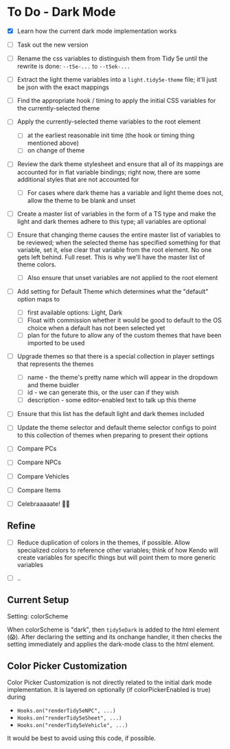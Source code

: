 # To Do - Dark Mode

- [x] Learn how the current dark mode implementation works
- [ ] Task out the new version
- [ ] Rename the css variables to distinguish them from Tidy 5e until the rewrite is done: `--t5e-...` to `--t5ek-...`
- [ ] Extract the light theme variables into a `light.tidy5e-theme` file; it'll just be json with the exact mappings
- [ ] Find the appropriate hook / timing to apply the initial CSS variables for the currently-selected theme
- [ ] Apply the currently-selected theme variables to the root element
  - [ ] at the earliest reasonable init time (the hook or timing thing mentioned above)
  - [ ] on change of theme
- [ ] Review the dark theme stylesheet and ensure that all of its mappings are accounted for in flat variable bindings; right now, there are some additional styles that are not accounted for
  - [ ] For cases where dark theme has a variable and light theme does not, allow the theme to be blank and unset
- [ ] Create a master list of variables in the form of a TS type and make the light and dark themes adhere to this type; all variables are optional
- [ ] Ensure that changing theme causes the entire master list of variables to be reviewed; when the selected theme has specified something for that variable, set it, else clear that variable from the root element. No one gets left behind. Full reset. This is why we'll have the master list of theme colors.
  - [ ] Also ensure that unset variables are not applied to the root element
- [ ] Add setting for Default Theme which determines what the "default" option maps to
  - [ ] first available options: Light, Dark
  - [ ] Float with commission whether it would be good to default to the OS choice when a default has not been selected yet
  - [ ] plan for the future to allow any of the custom themes that have been imported to be used
- [ ] Upgrade themes so that there is a special collection in player settings that represents the themes
  - [ ] name - the theme's pretty name which will appear in the dropdown and theme buidler
  - [ ] id - we can generate this, or the user can if they wish
  - [ ] description - some editor-enabled text to talk up this theme
- [ ] Ensure that this list has the default light and dark themes included
- [ ] Update the theme selector and default theme selector configs to point to this collection of themes when preparing to present their options
- [ ] Compare PCs
- [ ] Compare NPCs
- [ ] Compare Vehicles
- [ ] Compare Items
- [ ] Celebraaaaate! 🎉🎊


## Refine

- [ ] Reduce duplication of colors in the themes, if possible. Allow specialized colors to reference other variables; think of how Kendo will create variables for specific things but will point them to more generic variables
- [ ] ..


## Current Setup

Setting: colorScheme

When colorScheme is "dark", then `tidy5eDark` is added to the html element (😱).
After declaring the setting and its onchange handler, it then checks the setting immediately and applies the dark-mode class to the html element.


## Color Picker Customization

Color Picker Customization is not directly related to the initial dark mode implementation. It is layered on optionally (if colorPickerEnabled is true) during

- `Hooks.on("renderTidy5eNPC", ...)`
- `Hooks.on("renderTidy5eSheet", ...)`
- `Hooks.on("renderTidy5eVehicle", ...)`

It would be best to avoid using this code, if possible.

